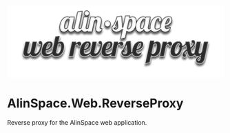 ![Thumbnail](./assets/thumbnail.png)

# AlinSpace.Web.ReverseProxy
Reverse proxy for the AlinSpace web application.
